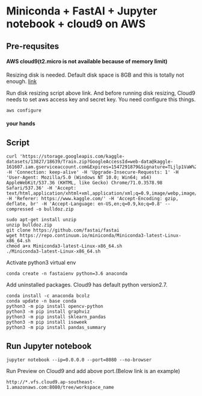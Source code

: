 Miniconda + FastAI + Jupyter notebook + cloud9 on AWS
======
## Pre-requsites

#### AWS cloud9(t2.micro is not available because of memory limit)

Resizing disk is needed. Default disk space is 8GB and this is totally not enough.
[link](https://docs.aws.amazon.com/cloud9/latest/user-guide/move-environment.html#move-environment-resize)

Run disk resizing script above link. And before running disk resizing, Cloud9 needs to set aws access key and secret key. You need configure this things.

    aws configure

#### your hands

## Script
    curl 'https://storage.googleapis.com/kaggle-datasets/13827/18639/Train.zip?GoogleAccessId=web-data@kaggle-161607.iam.gserviceaccount.com&Expires=1547291879&Signature=TLjlp1VaW%2BLa7czig6a0MemhYiPZfssuEbHqCQbd9sKWI90p0irh8BBHAshkw7EG2Azrgqpz1J86d3%2FYodvZn3VVp4d5nipUfmmfj4THXuXgPsKwzqT%2FI4GrOTtW8IVeKE2%2Fv2AxXuWwddWx5xJ%2B5StHQqXwpki4fDcHmdGqaUCvnlVk%2BCY7NLJitmOcFoD8e5pz3Oy%2B%2Br4TIbxoH4FbGP4akiVwqOpXqUKY1754HYatoupfnfR1q3%2FiXDDVJQ9L7uEeUL3wEELNKpj8wEhcxyhWfsspDVoEPbMmgU9X3mmuRLmUCy2X2sj%2BZTIKTLJu9VliKmy6HEdepHHI%2Fbcdmw%3D%3D' -H 'Connection: keep-alive' -H 'Upgrade-Insecure-Requests: 1' -H 'User-Agent: Mozilla/5.0 (Windows NT 10.0; Win64; x64) AppleWebKit/537.36 (KHTML, like Gecko) Chrome/71.0.3578.98 Safari/537.36' -H 'Accept: text/html,application/xhtml+xml,application/xml;q=0.9,image/webp,image/apng,*/*;q=0.8' -H 'Referer: https://www.kaggle.com/' -H 'Accept-Encoding: gzip, deflate, br' -H 'Accept-Language: en-US,en;q=0.9,ko;q=0.8' --compressed -o bulldoz.zip

    sudo apt-get install unzip
    unzip bulldoz.zip
    git clone https://github.com/fastai/fastai
    wget https://repo.continuum.io/miniconda/Miniconda3-latest-Linux-x86_64.sh
    chmod a+x Miniconda3-latest-Linux-x86_64.sh 
    ./Miniconda3-latest-Linux-x86_64.sh 
    
Activate python3 virtual env
    
    conda create -n fastaienv python=3.6 anaconda
    
Add uninstalled packages. Cloud9 has default python version2.7. 

    conda install -c anaconda bcolz
    conda update -n base conda
    python3 -m pip install opencv-python
    python3 -m pip install graphviz
    python3 -m pip install sklearn_pandas
    python3 -m pip install isoweek
    python3 -m pip install pandas_summary
    
## Run Jupyter notebook
    jupyter notebook --ip=0.0.0.0 --port=8080 --no-browser

Run Preview on Cloud9 and add above port.(Below link is an example)

    http://*.vfs.cloud9.ap-southeast-1.amazonaws.com:8080/tree/workspace_name


